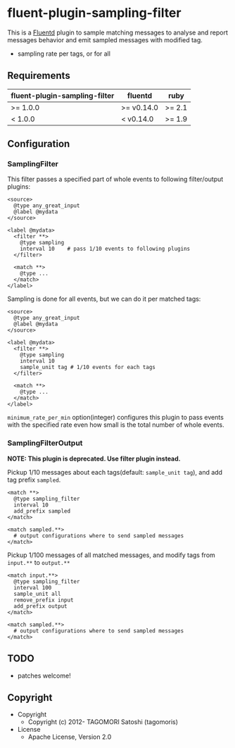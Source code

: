 # fluent-plugin-sampling-filter

This is a [Fluentd](http://fluentd.org) plugin to sample matching messages to analyse and report messages behavior and emit sampled messages with modified tag.

* sampling rate per tags, or for all

## Requirements

| fluent-plugin-sampling-filter | fluentd    | ruby   |
|-------------------------------|------------|--------|
| >= 1.0.0                      | >= v0.14.0 | >= 2.1 |
| <  1.0.0                      | <  v0.14.0 | >= 1.9 |

## Configuration

### SamplingFilter

This filter passes a specified part of whole events to following filter/output plugins:

    <source>
      @type any_great_input
      @label @mydata
    </source>
    
    <label @mydata>
      <filter **>
        @type sampling
        interval 10    # pass 1/10 events to following plugins
      </filter>
      
      <match **>
        @type ...
      </match>
    </label>

Sampling is done for all events, but we can do it per matched tags:

    <source>
      @type any_great_input
      @label @mydata
    </source>
    
    <label @mydata>
      <filter **>
        @type sampling
        interval 10
        sample_unit tag # 1/10 events for each tags
      </filter>
      
      <match **>
        @type ...
      </match>
    </label>

`minimum_rate_per_min` option(integer) configures this plugin to pass events with the specified rate even how small is the total number of whole events.

### SamplingFilterOutput

**NOTE: This plugin is deprecated. Use filter plugin instead.**

Pickup 1/10 messages about each tags(default: `sample_unit tag`), and add tag prefix `sampled`.

    <match **>
      @type sampling_filter
      interval 10
      add_prefix sampled
    </match>
    
    <match sampled.**>
      # output configurations where to send sampled messages
    </match>

Pickup 1/100 messages of all matched messages, and modify tags from `input.**` to `output.**`

    <match input.**>
      @type sampling_filter
      interval 100
      sample_unit all
      remove_prefix input
      add_prefix output
    </match>
    
    <match sampled.**>
      # output configurations where to send sampled messages
    </match>

## TODO

* patches welcome!

## Copyright

* Copyright
  * Copyright (c) 2012- TAGOMORI Satoshi (tagomoris)
* License
  * Apache License, Version 2.0
